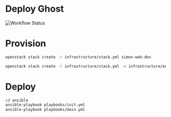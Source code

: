 # Deploy Ghost

![Workflow Status](https://github.com/iokiwi/ghost-infra/workflows/Deploy%20Dev/badge.svg)

# Provision

```bash
openstack stack create -t infrastructure/stack.yml simon-web-dev
```

```bash
openstack stack create -t infrastructure/stack.yml -e infrastructure/env/prod.yml simon-web-dev
```

# Deploy

```bash
cd ansible
ansible-playbook playbooks/init.yml
ansible-playbook playbooks/main.yml
```
